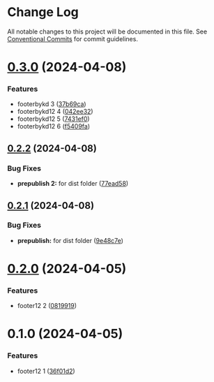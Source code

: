 # Change Log

All notable changes to this project will be documented in this file.
See [Conventional Commits](https://conventionalcommits.org) for commit guidelines.

# [0.3.0](https://github.com/koustubh-desai/yt-player/compare/footerbykd12@0.2.2...footerbykd12@0.3.0) (2024-04-08)


### Features

* footerbykd 3 ([37b69ca](https://github.com/koustubh-desai/yt-player/commit/37b69cada8548de8d361256d9265452710ed025f))
* footerbykd12 4 ([042ee32](https://github.com/koustubh-desai/yt-player/commit/042ee329d88552bf4d8f8ee12f1041b5f6578e1c))
* footerbykd12 5 ([7431ef0](https://github.com/koustubh-desai/yt-player/commit/7431ef0a0cdb4e4dbeb41d49f20dd0c7f8820f96))
* footerbykd12 6 ([f5409fa](https://github.com/koustubh-desai/yt-player/commit/f5409fa6f1e6be845c36c2c82ea9a13e1e463e7e))





## [0.2.2](https://github.com/koustubh-desai/yt-player/compare/footerbykd12@0.2.1...footerbykd12@0.2.2) (2024-04-08)


### Bug Fixes

* **prepublish 2:** for dist folder ([77ead58](https://github.com/koustubh-desai/yt-player/commit/77ead58642fb2fab0688b4159736d97e59a99b9e))





## [0.2.1](https://github.com/koustubh-desai/yt-player/compare/footerbykd12@0.2.0...footerbykd12@0.2.1) (2024-04-08)


### Bug Fixes

* **prepublish:** for dist folder ([9e48c7e](https://github.com/koustubh-desai/yt-player/commit/9e48c7ea6a2d29e14b9b358cfd76201df9b6ab8e))





# [0.2.0](https://github.com/koustubh-desai/yt-player/compare/footerbykd12@0.1.0...footerbykd12@0.2.0) (2024-04-05)


### Features

* footer12 2 ([0819919](https://github.com/koustubh-desai/yt-player/commit/0819919b0466b5b2887b5cc5e7de609e225dbe2a))





# 0.1.0 (2024-04-05)


### Features

* footer12 1 ([36f01d2](https://github.com/koustubh-desai/yt-player/commit/36f01d298d4ef9e0ffe11ac0386a9196712c504c))
